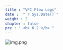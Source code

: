 ```yaml
---
title : "VPC Flow Logs"
date :  "`r Sys.Date()`" 
weight : 2
chapter : false
pre : " <b> 6.2 </b> "
---
```

![img.png](/SovicoLab/images/4/4.3/2313.png)

